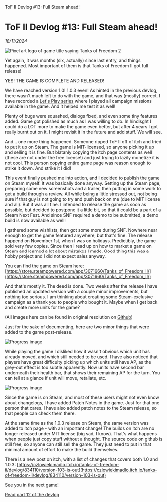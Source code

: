 ToF II Devlog #13: Full Steam ahead!

# ToF II Devlog #13: Full Steam ahead!
*18/11/2024*

![Pixel art logo of game title saying Tanks of Freedom 2](/assets/images/articles/tof-devlog-13/tof2_logo_600.png "Game title logo")

Yet again, it was months (six, actually) since last entry, and things happened. Most important of them is that Tanks of Freedom II got full release!

YES! THE GAME IS COMPLETE AND RELEASED!

We have reached version 1.0! 1.0.3 even! As hinted in the previous devlog, there wasn't much left to do with the game, and that was (mostly) correct. I have recorded a [Let's Play series](https://www.youtube.com/playlist?list=PLvRyunQTUgZ73TwcYohA1qjfT86yYOV3N) where I played all campaign missions available in the game. And it helped me test it as well!

Plenty of bugs were squashed, dialogs fixed, and even some tiny features added. Game got polished as much as I was willing to do. In hindisght I could do a LOT more to make the game even better, but after 4 years I got really burnt out on it. I might revisit it in the future and add stuff. We will see.

And... one more thing happened. Someone ripped ToF II off of itch and tried to put it up on Steam. The game is MIT-licensed, so anyone picking it up and selling it is fine. But blatanly copying the itch page contents as well (these are not under the free license!) and just trying to lazily monetize it is not cool. This person copying entire game page was reason enough to strike it down. And strike it I did!

This event finally pushed me into action, and I decided to publish the game on Steam myself. It was basically done anyway. Setting up the Steam page, preparing some new screenshots and a trailer, then putting in some work to get a build through a review. All while being a little stressed out, not being sure if that guy is not going to try and push back on me (due to MIT license and all). But it was all fine. I intended to release the game as soon as possible, but decided to postpone it a little bit, so that it could be a part of a Steam Next Fest. And since SNF required a demo to be submitted, a demo build is now available as well!

I gathered some wishlists, then got some more during SNF. Nowhere near enough to get the game featured anywhere, but that's fine. The release happend on November 1st, when I was on holidays. Predictibly, the game sold very few copies. Since then I read up on how to market a game on Steam and learned a lot about mistakes I made. Good thing this was a hobby project and I did not expect sales anyway.

You can find the game on Steam here: [https://store.steampowered.com/app/3071660/Tanks_of_Freedom_II/](https://store.steampowered.com/app/3071660/Tanks_of_Freedom_II/)

And that's mostly it. The deed is done. Two weeks after the release I have published an updated version with a couple minor improvements, but nothing too serious. I am thinking about creating some Steam-exclusive campaign as a thank you to people who bought it. Maybe when I get back and create more units for the game?

(All images here can be found in original resolution on [Github](https://github.com/P1X-in/Tanks-of-Freedom-3-D/tree/master/docs/devlog))

Just for the sake of documenting, here are two minor things that were added to the game post-release.

![Progress image](/assets/images/articles/tof-devlog-13/progress_227.png "Progress image")

While playing the game I disliked how it wasn't obvious which unit has already moved, and which still needed to be used. I have also noticed that players have great difficulty picking up which units still have AP, as the grey-out effect is too subtle apparently. Now units have second bar underneath their health bar, that shows their remaining AP for the turn. You can tell at a glance if unit will move, retaliate, etc.

![Progress image](/assets/images/articles/tof-devlog-13/progress_228.png "Progress image")

Since the game is on Steam, and most of these users might not even know about changelogs, I have added Patch Notes in the game. Just for that one person that cares. I have also added patch notes to the Steam release, so that people can check them there.

At the same time as the 1.0.3 release on Steam, the same version was added to itch page - with an important change! The builds on itch are no longer released under MIT license (big sad, I know). That's what happens when people just copy stuff without a thought. The source code on github is still free, so anyone can still sell the game. They just need to put in that minimal amount of effort to make the build themselves.

There is a new post on itch, with a list of changes that covers both 1.0 and 1.0.3: [https://czlowiekimadlo.itch.io/tanks-of-freedom-ii/devlog/834110/version-103-is-out](https://czlowiekimadlo.itch.io/tanks-of-freedom-ii/devlog/834110/version-103-is-out)

See you in the next game!

[Read part 12 of the devlog](/tof-devlog-12)
